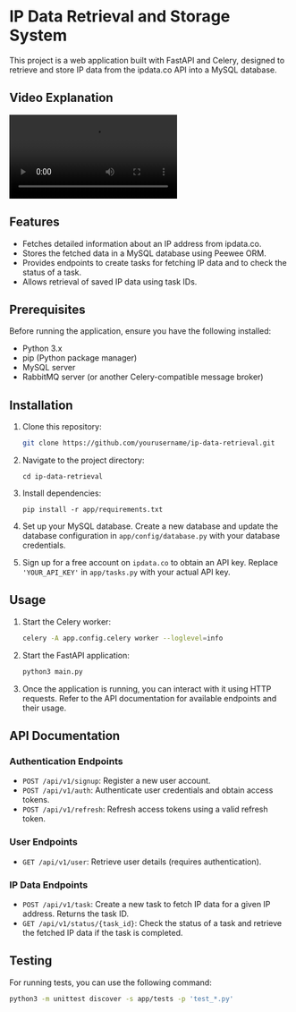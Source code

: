 # IP Data Retrieval and Storage System

This project is a web application built with FastAPI and Celery, designed to retrieve and store IP data from the ipdata.co API into a MySQL database.


## Video Explanation

![](./assets/explanation.mp4)


## Features

- Fetches detailed information about an IP address from ipdata.co.
- Stores the fetched data in a MySQL database using Peewee ORM.
- Provides endpoints to create tasks for fetching IP data and to check the status of a task.
- Allows retrieval of saved IP data using task IDs.

## Prerequisites

Before running the application, ensure you have the following installed:

- Python 3.x
- pip (Python package manager)
- MySQL server
- RabbitMQ server (or another Celery-compatible message broker)

## Installation

1. Clone this repository:

   ```bash
   git clone https://github.com/yourusername/ip-data-retrieval.git
   ```

2. Navigate to the project directory:
    ```
    cd ip-data-retrieval
    ```

3. Install dependencies:
    ```
    pip install -r app/requirements.txt
    ```

4. Set up your MySQL database. Create a new database and update the database configuration in `app/config/database.py` with your database credentials.

5. Sign up for a free account on `ipdata.co` to obtain an API key. Replace `'YOUR_API_KEY'` in `app/tasks.py` with your actual API key.

## Usage

1. Start the Celery worker:

   ```bash
   celery -A app.config.celery worker --loglevel=info
   ```

2. Start the FastAPI application:

    ```bash
    python3 main.py
    ```

3. Once the application is running, you can interact with it using HTTP requests. Refer to the API documentation for available endpoints and their usage.

## API Documentation

### Authentication Endpoints
- `POST /api/v1/signup`: Register a new user account.
- `POST /api/v1/auth`: Authenticate user credentials and obtain access tokens.
- `POST /api/v1/refresh`: Refresh access tokens using a valid refresh token.

### User Endpoints
- `GET /api/v1/user`: Retrieve user details (requires authentication).


### IP Data Endpoints
- `POST /api/v1/task`: Create a new task to fetch IP data for a given IP address. Returns the task ID.
- `GET /api/v1/status/{task_id}`: Check the status of a task and retrieve the fetched IP data if the task is completed.


## Testing
For running tests, you can use the following command:
```bash
python3 -m unittest discover -s app/tests -p 'test_*.py'
```
